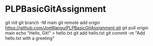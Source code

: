 # PLPBasicGitAssignment
git init
git branch -M main
git remote add origin https://github.com/JoeWangu/PLPBasicGitAssignment.git
git pull origin main
echo "Hello, Git!" > hello.txt
git add hello.txt
git commit -m "Add hello.txt with a greeting"